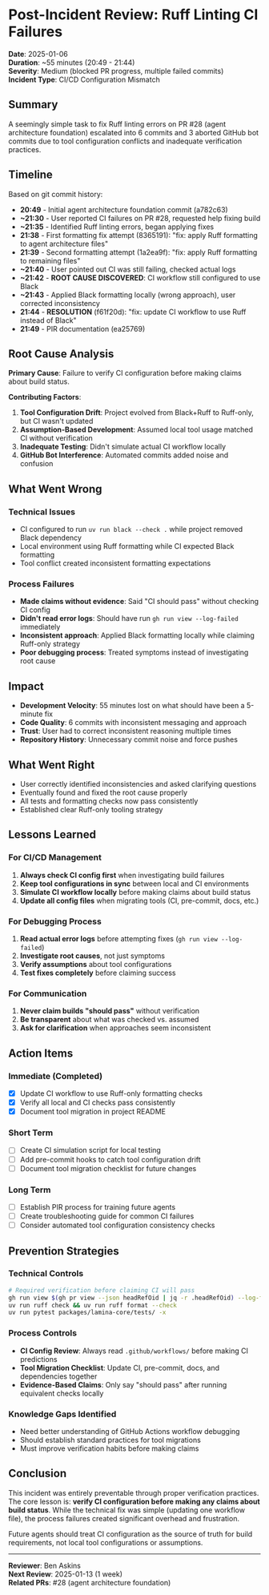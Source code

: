 # Post-Incident Review: Ruff Linting CI Failures

**Date**: 2025-01-06  
**Duration**: ~55 minutes (20:49 - 21:44)  
**Severity**: Medium (blocked PR progress, multiple failed commits)  
**Incident Type**: CI/CD Configuration Mismatch  

## Summary

A seemingly simple task to fix Ruff linting errors on PR #28 (agent architecture foundation) escalated into 6 commits and 3 aborted GitHub bot commits due to tool configuration conflicts and inadequate verification practices.

## Timeline

Based on git commit history:

- **20:49** - Initial agent architecture foundation commit (a782c63)
- **~21:30** - User reported CI failures on PR #28, requested help fixing build  
- **~21:35** - Identified Ruff linting errors, began applying fixes
- **21:38** - First formatting fix attempt (8365191): "fix: apply Ruff formatting to agent architecture files"
- **21:39** - Second formatting attempt (1a2ea9f): "fix: apply Ruff formatting to remaining files"
- **~21:40** - User pointed out CI was still failing, checked actual logs
- **~21:42** - **ROOT CAUSE DISCOVERED**: CI workflow still configured to use Black
- **~21:43** - Applied Black formatting locally (wrong approach), user corrected inconsistency
- **21:44** - **RESOLUTION** (f61f20d): "fix: update CI workflow to use Ruff instead of Black"
- **21:49** - PIR documentation (ea25769)

## Root Cause Analysis

**Primary Cause**: Failure to verify CI configuration before making claims about build status.

**Contributing Factors**:
1. **Tool Configuration Drift**: Project evolved from Black+Ruff to Ruff-only, but CI wasn't updated
2. **Assumption-Based Development**: Assumed local tool usage matched CI without verification
3. **Inadequate Testing**: Didn't simulate actual CI workflow locally
4. **GitHub Bot Interference**: Automated commits added noise and confusion

## What Went Wrong

### Technical Issues
- CI configured to run `uv run black --check .` while project removed Black dependency
- Local environment using Ruff formatting while CI expected Black formatting
- Tool conflict created inconsistent formatting expectations

### Process Failures
- **Made claims without evidence**: Said "CI should pass" without checking CI config
- **Didn't read error logs**: Should have run `gh run view --log-failed` immediately
- **Inconsistent approach**: Applied Black formatting locally while claiming Ruff-only strategy
- **Poor debugging process**: Treated symptoms instead of investigating root cause

## Impact

- **Development Velocity**: 55 minutes lost on what should have been a 5-minute fix
- **Code Quality**: 6 commits with inconsistent messaging and approach
- **Trust**: User had to correct inconsistent reasoning multiple times
- **Repository History**: Unnecessary commit noise and force pushes

## What Went Right

- User correctly identified inconsistencies and asked clarifying questions
- Eventually found and fixed the root cause properly
- All tests and formatting checks now pass consistently
- Established clear Ruff-only tooling strategy

## Lessons Learned

### For CI/CD Management
1. **Always check CI config first** when investigating build failures
2. **Keep tool configurations in sync** between local and CI environments
3. **Simulate CI workflow locally** before making claims about build status
4. **Update all config files** when migrating tools (CI, pre-commit, docs, etc.)

### For Debugging Process
1. **Read actual error logs** before attempting fixes (`gh run view --log-failed`)
2. **Investigate root causes**, not just symptoms
3. **Verify assumptions** about tool configurations
4. **Test fixes completely** before claiming success

### For Communication
1. **Never claim builds "should pass"** without verification
2. **Be transparent** about what was checked vs. assumed
3. **Ask for clarification** when approaches seem inconsistent

## Action Items

### Immediate (Completed)
- [x] Update CI workflow to use Ruff-only formatting checks
- [x] Verify all local and CI checks pass consistently
- [x] Document tool migration in project README

### Short Term
- [ ] Create CI simulation script for local testing
- [ ] Add pre-commit hooks to catch tool configuration drift
- [ ] Document tool migration checklist for future changes

### Long Term
- [ ] Establish PIR process for training future agents
- [ ] Create troubleshooting guide for common CI failures
- [ ] Consider automated tool configuration consistency checks

## Prevention Strategies

### Technical Controls
```bash
# Required verification before claiming CI will pass
gh run view $(gh pr view --json headRefOid | jq -r .headRefOid) --log-failed
uv run ruff check && uv run ruff format --check
uv run pytest packages/lamina-core/tests/ -x
```

### Process Controls
- **CI Config Review**: Always read `.github/workflows/` before making CI predictions
- **Tool Migration Checklist**: Update CI, pre-commit, docs, and dependencies together
- **Evidence-Based Claims**: Only say "should pass" after running equivalent checks locally

### Knowledge Gaps Identified
- Need better understanding of GitHub Actions workflow debugging
- Should establish standard practices for tool migrations
- Must improve verification habits before making claims

## Conclusion

This incident was entirely preventable through proper verification practices. The core lesson is: **verify CI configuration before making any claims about build status**. While the technical fix was simple (updating one workflow file), the process failures created significant overhead and frustration.

Future agents should treat CI configuration as the source of truth for build requirements, not local tool configurations or assumptions.

---

**Reviewer**: Ben Askins  
**Next Review**: 2025-01-13 (1 week)  
**Related PRs**: #28 (agent architecture foundation)